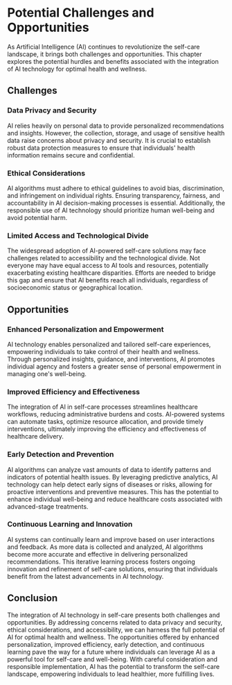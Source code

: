 Potential Challenges and Opportunities
======================================

As Artificial Intelligence (AI) continues to revolutionize the self-care landscape, it brings both challenges and opportunities. This chapter explores the potential hurdles and benefits associated with the integration of AI technology for optimal health and wellness.

Challenges
----------

### Data Privacy and Security

AI relies heavily on personal data to provide personalized recommendations and insights. However, the collection, storage, and usage of sensitive health data raise concerns about privacy and security. It is crucial to establish robust data protection measures to ensure that individuals' health information remains secure and confidential.

### Ethical Considerations

AI algorithms must adhere to ethical guidelines to avoid bias, discrimination, and infringement on individual rights. Ensuring transparency, fairness, and accountability in AI decision-making processes is essential. Additionally, the responsible use of AI technology should prioritize human well-being and avoid potential harm.

### Limited Access and Technological Divide

The widespread adoption of AI-powered self-care solutions may face challenges related to accessibility and the technological divide. Not everyone may have equal access to AI tools and resources, potentially exacerbating existing healthcare disparities. Efforts are needed to bridge this gap and ensure that AI benefits reach all individuals, regardless of socioeconomic status or geographical location.

Opportunities
-------------

### Enhanced Personalization and Empowerment

AI technology enables personalized and tailored self-care experiences, empowering individuals to take control of their health and wellness. Through personalized insights, guidance, and interventions, AI promotes individual agency and fosters a greater sense of personal empowerment in managing one's well-being.

### Improved Efficiency and Effectiveness

The integration of AI in self-care processes streamlines healthcare workflows, reducing administrative burdens and costs. AI-powered systems can automate tasks, optimize resource allocation, and provide timely interventions, ultimately improving the efficiency and effectiveness of healthcare delivery.

### Early Detection and Prevention

AI algorithms can analyze vast amounts of data to identify patterns and indicators of potential health issues. By leveraging predictive analytics, AI technology can help detect early signs of diseases or risks, allowing for proactive interventions and preventive measures. This has the potential to enhance individual well-being and reduce healthcare costs associated with advanced-stage treatments.

### Continuous Learning and Innovation

AI systems can continually learn and improve based on user interactions and feedback. As more data is collected and analyzed, AI algorithms become more accurate and effective in delivering personalized recommendations. This iterative learning process fosters ongoing innovation and refinement of self-care solutions, ensuring that individuals benefit from the latest advancements in AI technology.

Conclusion
----------

The integration of AI technology in self-care presents both challenges and opportunities. By addressing concerns related to data privacy and security, ethical considerations, and accessibility, we can harness the full potential of AI for optimal health and wellness. The opportunities offered by enhanced personalization, improved efficiency, early detection, and continuous learning pave the way for a future where individuals can leverage AI as a powerful tool for self-care and well-being. With careful consideration and responsible implementation, AI has the potential to transform the self-care landscape, empowering individuals to lead healthier, more fulfilling lives.

